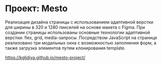 # Проект: Mesto


Реализация дизайна страницы с использованием адаптивной верстки для ширины в 320 и 1280 пикселей на основе макета с Figma. При создании страницы использованы основные технологии адаптивной верстки: flex, grid, media-запросы.
Посредством JavaScript на странице реализовано три модальных окна с возможностью заполнения форм, а также загрузка элементов путем клонирования template.


https://kglidiya.github.io/mesto-project/
